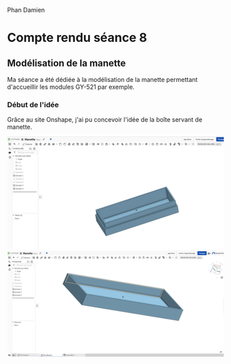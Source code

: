 Phan Damien

# Compte rendu séance 8

##  Modélisation de la manette 

Ma séance a été dédiée à la modélisation de la manette permettant d'accueillir les modules GY-521 par exemple.

### Début de l'idée 

Grâce au site Onshape, j'ai pu concevoir l'idée de la boîte servant de manette.

![1ère partie](./res/Manette1.png)
![2ème partie](./res/Manette2.png)






